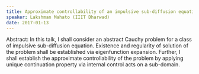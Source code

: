 ```yaml
---
title: Approximate controllability of an impulsive sub-diffusion equation
speaker: Lakshman Mahato (IIIT Dharwad)
date: 2017-01-13
---
```


Abstract:
In this talk, I shall consider an abstract Cauchy problem for a class of
impulsive
sub-diffusion equation.
Existence and regularity of solution of the problem shall be established
via eigenfunction expansion.
Further, I shall establish the approximate controllability of the problem by
applying unique continuation property via internal control acts on a
sub-domain.
